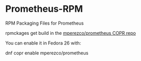 # Prometheus-RPM
RPM Packaging Files for Prometheus

rpmckages get build in the [mperezco/prometheus COPR repo](https://copr.fedorainfracloud.org/coprs/mperezco/prometheus/)

You can enable it in Fedora 26 with:

   dnf copr enable mperezco/prometheus

